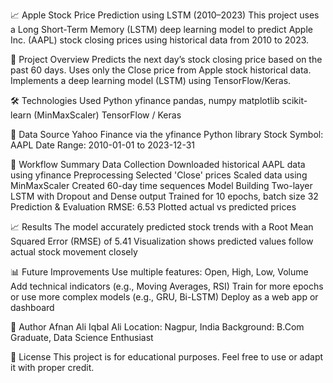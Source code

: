 📈 Apple Stock Price Prediction using LSTM (2010–2023)
This project uses a Long Short-Term Memory (LSTM) deep learning model to predict Apple Inc. (AAPL) stock closing prices using historical data from 2010 to 2023.

📌 Project Overview
Predicts the next day’s stock closing price based on the past 60 days.
Uses only the Close price from Apple stock historical data.
Implements a deep learning model (LSTM) using TensorFlow/Keras.

🛠️ Technologies Used
Python
yfinance
pandas, numpy
matplotlib
scikit-learn (MinMaxScaler)
TensorFlow / Keras

📂 Data Source
Yahoo Finance via the yfinance Python library
Stock Symbol: AAPL
Date Range: 2010-01-01 to 2023-12-31

🔁 Workflow Summary
Data Collection
Downloaded historical AAPL data using yfinance
Preprocessing
Selected 'Close' prices
Scaled data using MinMaxScaler
Created 60-day time sequences
Model Building
Two-layer LSTM with Dropout and Dense output
Trained for 10 epochs, batch size 32
Prediction & Evaluation
RMSE: 6.53
Plotted actual vs predicted prices

📈 Results
The model accurately predicted stock trends with a Root Mean Squared Error (RMSE) of 5.41
Visualization shows predicted values follow actual stock movement closely

📊 Future Improvements
Use multiple features: Open, High, Low, Volume
Add technical indicators (e.g., Moving Averages, RSI)
Train for more epochs or use more complex models (e.g., GRU, Bi-LSTM)
Deploy as a web app or dashboard

🧠 Author
Afnan Ali Iqbal Ali
Location: Nagpur, India
Background: B.Com Graduate, Data Science Enthusiast

📎 License
This project is for educational purposes. Feel free to use or adapt it with proper credit.

